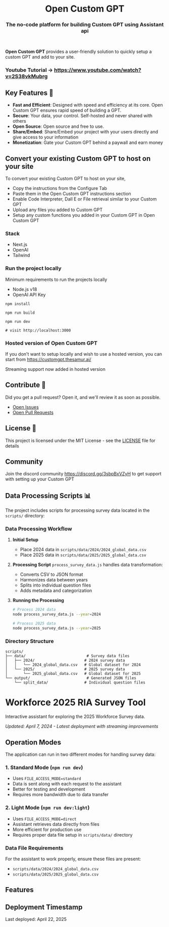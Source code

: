 <h1 align="center" style="font-weight: bold">
  Open Custom GPT
  <br>
    <h3 align="center">The no-code platform for building Custom GPT using Assistant api</h3>
  <br>
  
</h1>

**Open Custom GPT** provides a user-friendly solution to quickly setup a custom GPT and add to your site.

### Youtube Tutorial -> https://www.youtube.com/watch?v=2S38vkMubrg

## Key Features 🎯

- **Fast and Efficient**: Designed with speed and efficiency at its core. Open Custom GPT ensures rapid speed of building a GPT.
- **Secure**: Your data, your control. Self-hosted and never shared with others
- **Open Source**: Open source and free to use.
- **Share/Embed**: Share/Embed your project with your users directly and give access to your information
- **Monetization**: Gate your Custom GPT behind a paywall and earn money

## Convert your existing Custom GPT to host on your site

To convert your existing Custom GPT to host on your site,

- Copy the instructions from the Configure Tab
- Paste them in the Open Custom GPT instructions section
- Enable Code Interpreter, Dall E or File retrieval similar to your Custom GPT
- Upload any files you added to Custom GPT
- Setup any custom functions you added in your Custom GPT in Open Custom GPT

### Stack

- Next.js
- OpenAI
- Tailwind

### Run the project locally

Minimum requirements to run the projects locally

- Node.js v18
- OpenAI API Key

```shell
npm install

npm run build

npm run dev

# visit http://localhost:3000
```

### Hosted version of Open Custom GPT

If you don't want to setup locally and wish to use a hosted version, you can start from https://customgpt.thesamur.ai/

Streaming support now added in hosted version

## Contribute 🤝

Did you get a pull request? Open it, and we'll review it as soon as possible.

- [Open Issues](https://github.com/SamurAIGPT/Open-Custom-GPT/issues)
- [Open Pull Requests](https://github.com/SamurAIGPT/Open-Custom-GPT/pulls)

## License 📄

This project is licensed under the MIT License - see the [LICENSE](LICENSE) file for details

## Community

Join the discord community https://discord.gg/3sbpBxVZyH to get support with setting up your Custom GPT

## Data Processing Scripts 📊

The project includes scripts for processing survey data located in the `scripts/` directory:

### Data Processing Workflow

1. **Initial Setup**

   - Place 2024 data in `scripts/data/2024/2024_global_data.csv`
   - Place 2025 data in `scripts/data/2025/2025_global_data.csv`

2. **Processing Script**
   `process_survey_data.js` handles data transformation:

   - Converts CSV to JSON format
   - Harmonizes data between years
   - Splits into individual question files
   - Adds metadata and categorization

3. **Running the Processing**

   ```bash
   # Process 2024 data
   node process_survey_data.js --year=2024

   # Process 2025 data
   node process_survey_data.js --year=2025
   ```

### Directory Structure

```
scripts/
├── data/                           # Survey data files
│   ├── 2024/                      # 2024 survey data
│   │   └── 2024_global_data.csv   # Global dataset for 2024
│   └── 2025/                      # 2025 survey data
│       └── 2025_global_data.csv   # Global dataset for 2025
└── output/                         # Generated JSON files
    └── split_data/                # Individual question files
```

# Workforce 2025 RIA Survey Tool

Interactive assistant for exploring the 2025 Workforce Survey data.

_Updated: April 7, 2024 - Latest deployment with streaming improvements_

## Operation Modes

The application can run in two different modes for handling survey data:

### 1. Standard Mode (`npm run dev`)

- Uses `FILE_ACCESS_MODE=standard`
- Data is sent along with each request to the assistant
- Better for testing and development
- Requires more bandwidth due to data transfer

### 2. Light Mode (`npm run dev:light`)

- Uses `FILE_ACCESS_MODE=direct`
- Assistant retrieves data directly from files
- More efficient for production use
- Requires proper data file setup in `scripts/data/` directory

### Data File Requirements

For the assistant to work properly, ensure these files are present:

- `scripts/data/2024/2024_global_data.csv`
- `scripts/data/2025/2025_global_data.csv`

## Features

## Deployment Timestamp

Last deployed: April 22, 2025
